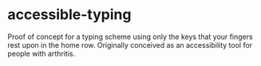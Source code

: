 # accessible-typing
Proof of concept for a typing scheme using only the keys that your fingers rest upon in the home row.
Originally conceived as an accessibility tool for people with arthritis.
